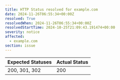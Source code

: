 ```yaml
---
title: HTTP Status resolved for example.com
date: 2024-11-26T06:55:34+00:00Z
resolved: True
resolvedWhen: 2024-11-26T06:55:34+00:00Z
resolvedStartTime: 2024-10-25T21:09:43.191474+00:00
severity: notice
affected:
  - example.com
section: issue
---
```


| Expected Statuses | Actual Status  |
|-------------------|----------------|
| 200, 301, 302 | 200 |
